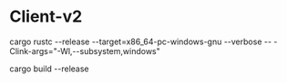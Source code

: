 # Client-v2
cargo rustc --release --target=x86_64-pc-windows-gnu --verbose -- -Clink-args="-Wl,--subsystem,windows"

cargo build --release
